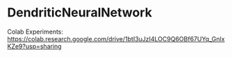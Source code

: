 # DendriticNeuralNetwork
Colab Experiments: https://colab.research.google.com/drive/1btI3uJzI4LOC9Q6OBf67UYq_GnlxKZe9?usp=sharing
